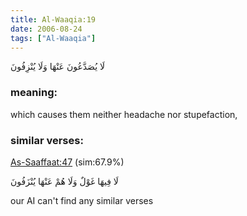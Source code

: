 ```yaml
---
title: Al-Waaqia:19
date: 2006-08-24
tags: ["Al-Waaqia"]
---
```

لَا يُصَدَّعُونَ عَنْهَا وَلَا يُنْزِفُونَ
### meaning: 
which causes them neither headache nor stupefaction,
### similar verses: 

[As-Saaffaat:47](/37/47) (sim:67.9%)

لَا فِيهَا غَوْلٌ وَلَا هُمْ عَنْهَا يُنْزَفُونَ

our AI can't find any similar verses



